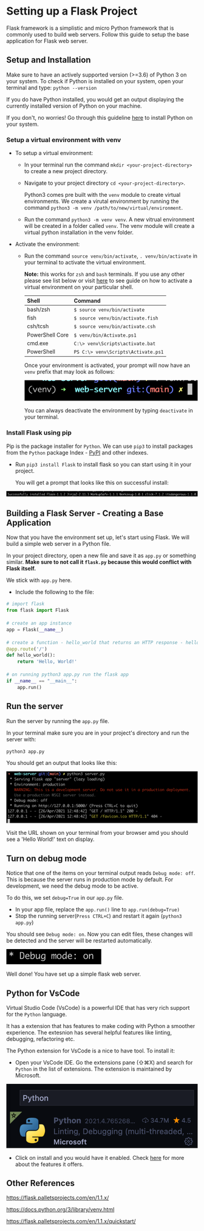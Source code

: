# Setting up a Flask Project

Flask framework is a simplistic and micro Python framework that is commonly used to build web servers. Follow this guide to setup the base application for Flask web server.

## Setup and Installation

Make sure to have an actively supported version (>=3.6) of Python 3 on your system.
To check if Python is installed on your system, open your terminal and type:
`python --version`

If you do have Python installed, you would get an output displaying the currently installed version of Python on your machine.

If you don't, no worries! Go through this guideline [here](https://github.com/Make-School-Labs/General-Project-Setup-Guide/tree/main/jupyter#install-with-anaconda) to install Python on your system.

### Setup a virtual environment with venv

* To setup a virtual environment:

  * In your terminal run the command `mkdir <your-project-directory>` to create a new project directory.
  * Navigate to your project directory `cd <your-project-directory>`.

    Python3 comes pre built with the `venv` module to create virtual environments. We create a virutal environment by running the command `python3 -m venv /path/to/new/virtual/environment`.

  * Run the command `python3 -m venv venv`.
 A new vitrual environment will be created in a folder called `venv`. The venv module will create a virtual python installation in the venv folder.

* Activate the environment:

  * Run the command `source venv/bin/activate`, `. venv/bin/activate` in  your terminal to activate the virtual environment.

    **Note:** this works for `zsh` and `bash` terminals. If you use any other please see list below or visit [here](https://docs.python.org/3/library/venv.html) to see guide on how to activate a virtual environment on your particular shell.

    | Shell    | Command |
    | ----------- | ----------- |
    | bash/zsh     | `$ source venv/bin/activate`|
    |fish | `$ source venv/bin/activate.fish`|
    |csh/tcsh| `$ source venv/bin/activate.csh`|
    |PowerShell Core | `$ venv/bin/Activate.ps1`|
    |cmd.exe | `C:\> venv\Scripts\activate.bat`|
    |PowerShell | `PS C:\> venv\Scripts\Activate.ps1`|

    Once your environment is activated, your prompt will now have an `venv` prefix that may look as follows:

    ![flask-activate-environment](./assests/flask-activate-environment.png)

    You can always deactivate the environment by typing `deactivate` in your terminal.

### Install Flask using pip

Pip is the package installer for `Python`. We can use `pip3` to install packages from the `Python` package Index - [PyPI](https://pypi.org/) and other indexes.

* Run `pip3 install Flask` to install flask so you can start using it in your project. 

  You will get a prompt that looks like this on successful install:

![successful-install-flask](./assests/successful-install-flask.png)

## Building a Flask Server - Creating a Base Application

Now that you have the environment set up, let's start using Flask.  We will build a simple web server in a Python file.

In your project directory, open a new file and save it as `app.py` or something similar. **Make sure to not call it `flask.py` because this would conflict with Flask itself.**

We stick with `app.py` here.

* Include the following to the file:

```python
# import flask
from flask import Flask

# create an app instance
app = Flask(__name__)

# create a function - hello_world that returns an HTTP response - hello world
@app.route('/')
def hello_world():
    return 'Hello, World!'

# on running python3 app.py run the flask app
if __name__ == "__main__":
    app.run()
```

## Run the server

Run the server by running the `app.py` file.

In your terminal make sure you are in your project's directory and run the server with:

`python3 app.py`

You should get an output that looks like this:

![flask-start-serve](./assests/flask-start-server.png)

Visit the URL shown on your terminal from your browser amd you should see a 'Hello World!' text on display.

## Turn on debug mode

Notice that one of the items on your terminal output reads `Debug mode: off`. This is because the server runs in production mode by default. For development, we need the debug mode to be active.

To do this, we set `debug=True` in our `app.py` file.

* In your app file, replace the `app.run()` line to `app.run(debug=True)`
* Stop the running server(`Press CTRL+C`) and restart it again (`python3 app.py`)

You should see `Debug mode: on`. Now you can edit files, these changes will be detected and the server will be restarted automatically.

![debug-on](./assests/debug-on.png)

Well done! You have set up a simple flask web server.

## Python for VsCode

Virtual Studio Code (VsCode) is a powerful IDE that has very rich support for the `Python` language.

It has a extension that has features to make coding with Python a smoother experience. The extesnion has several helpful features like linting, debugging, refactoring etc.

The Python extension for VsCode is a nice to have tool. To install it:

* Open your VsCode IDE. Go the extensions pane (⇧⌘X) and search for `Python` in the list of extensions. The extension is maintained by Microsoft.

![python-for-vscode](./assests/python-for-vscode.png)

* Click on install and you would have it enabled. Check [here](https://code.visualstudio.com/docs/languages/python) for more about the features it offers.

## Other References

<https://flask.palletsprojects.com/en/1.1.x/>

<https://docs.python.org/3/library/venv.html>

<https://flask.palletsprojects.com/en/1.1.x/quickstart/>
